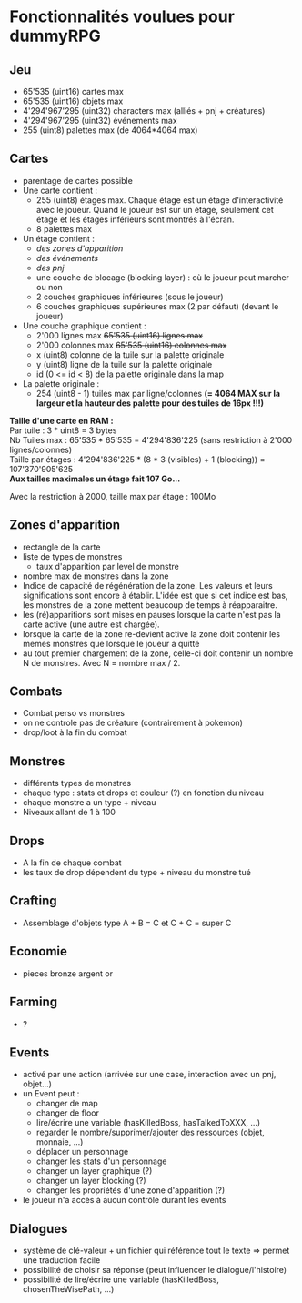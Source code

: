 # Fonctionnalités voulues pour dummyRPG

## Jeu

* 65'535 (uint16) cartes max
* 65'535 (uint16) objets max
* 4'294'967'295 (uint32) characters max (alliés + pnj + créatures)
* 4'294'967'295 (uint32) événements max
* 255 (uint8) palettes max (de 4064*4064 max)

## Cartes

* parentage de cartes possible 
* Une carte contient : 
  * 255 (uint8) étages max. Chaque étage est un étage d'interactivité avec le joueur. Quand le joueur est sur un étage, seulement cet étage et les étages inférieurs sont montrés à l'écran.
  * 8 palettes max
* Un étage contient :
  * *des zones d'apparition*
  * *des événements*
  * *des pnj*
  * une couche de blocage (blocking layer) : où le joueur peut marcher ou non
  * 2 couches graphiques inférieures (sous le joueur)
  * 6 couches graphiques supérieures max (2 par défaut) (devant le joueur)
* Une couche graphique contient :
  * 2'000 lignes max ~~65'535 (uint16) lignes max~~
  * 2'000 colonnes max ~~65'535 (uint16) colonnes max~~
  * x (uint8) colonne de la tuile sur la palette originale
  * y (uint8) ligne de la tuile sur la palette originale
  * id (0 <= id < 8) de la palette originale dans la map
* La palette originale :
  * 254 (uint8 - 1) tuiles max par ligne/colonnes **(= 4064 MAX sur la largeur et la hauteur des palette pour des tuiles de 16px !!!)** 
 
**Taille d'une carte en RAM :**  
Par tuile : 3 * uint8 = 3 bytes  
Nb Tuiles max : 65'535 * 65'535 = 4'294'836'225  (sans restriction à 2'000 lignes/colonnes)  
Taille par étages : 4'294'836'225 * (8 * 3 (visibles) + 1 (blocking)) = 107'370'905'625‬  
**Aux tailles maximales un étage fait 107 Go...**

Avec la restriction à 2000, taille max par étage : 100Mo
  
## Zones d'apparition
* rectangle de la carte
* liste de types de monstres
  * taux d'apparition par level de monstre
* nombre max de monstres dans la zone 
* Indice de capacité de régénération de la zone. Les valeurs et leurs significations sont encore à établir. L'idée est que si cet indice est bas, les monstres de la zone mettent beaucoup de temps à réapparaitre.
* les (ré)apparitions sont mises en pauses lorsque la carte n'est pas la carte active (une autre est chargée).
* lorsque la carte de la zone re-devient active la zone doit contenir les memes monstres que lorsque le joueur a quitté
* au tout premier chargement de la zone, celle-ci doit contenir un nombre N de monstres. Avec N = nombre max / 2.

## Combats

* Combat perso vs monstres
* on ne controle pas de créature (contrairement à pokemon)
* drop/loot à la fin du combat

## Monstres

* différents types de monstres
* chaque type : stats et drops et couleur (?) en fonction du niveau
* chaque monstre a un type + niveau
* Niveaux allant de 1 à 100

## Drops

* A la fin de chaque combat
* les taux de drop dépendent du type + niveau du monstre tué

## Crafting

* Assemblage d'objets type A + B = C et C + C = super C

## Economie

* pieces bronze argent or

## Farming 

* ?

## Events

* activé par une action (arrivée sur une case, interaction avec un pnj, objet...)
* un Event peut :
  * changer de map
  * changer de floor
  * lire/écrire une variable (hasKilledBoss, hasTalkedToXXX, ...)
  * regarder le nombre/supprimer/ajouter des ressources (objet, monnaie, ...)
  * déplacer un personnage
  * changer les stats d'un personnage
  * changer un layer graphique (?)
  * changer un layer blocking (?)
  * changer les propriétés d'une zone d'apparition (?)
* le joueur n'a accès à aucun contrôle durant les events


## Dialogues

* système de clé-valeur + un fichier qui référence tout le texte => permet une traduction facile
* possibilité de choisir sa réponse (peut influencer le dialogue/l'histoire)
* possibilité de lire/écrire une variable (hasKilledBoss, chosenTheWisePath, ...)

